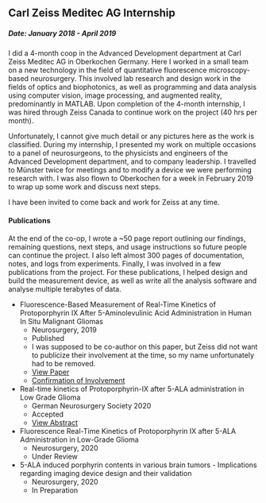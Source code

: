 ## Carl Zeiss Meditec AG Internship
##### Date: January 2018 - April 2019

I did a 4-month coop in the Advanced Development department at Carl Zeiss Meditec AG in Oberkochen Germany. Here I worked in a small team on a new technology in the field of quantitative fluorescence microscopy-based neurosurgery. This involved lab research and design work in the fields of optics and biophotonics, as well as programming and data analysis using computer vision, image processing, and augmented reality, predominantly in MATLAB. Upon completion of the 4-month internship, I was hired through Zeiss Canada to continue work on the project (40 hrs per month).

Unfortunately, I cannot give much detail or any pictures here as the work is classified. During my internship, I presented my work on multiple occasions to a panel of neurosurgeons, to the physicists and engineers of the Advanced Development department, and to company leadership. I travelled to Münster twice for meetings and to modify a device we were performing research with. I was also flown to Oberkochen for a week in February 2019 to wrap up some work and discuss next steps. 

I have been invited to come back and work for Zeiss at any time.

#### Publications
At the end of the co-op, I wrote a ~50 page report outlining our findings, remaining questions, next steps, and usage instructions so future people can continue the project. I also left almost 300 pages of documentation, notes, and logs from experiments. Finally, I was involved in a few publications from the project. For these publications, I helped design and build the measurement device, as well as write all the analysis software and analyse multiple terabytes of data. 

* Fluorescence-Based Measurement of Real-Time Kinetics of Protoporphyrin IX After 5-Aminolevulinic Acid Administration in Human In Situ Malignant Gliomas
  * Neurosurgery, 2019
  * Published
  * I was supposed to be co-author on this paper, but Zeiss did not want to publicize their involvement at the time, so my name unfortunately had to be removed.
  * [View Paper](/files/fluorescenceKineticsPaper.pdf?=raw)
  * [Confirmation of Involvement](/files/AuthorshipConfirmation.pdf)
* Real-time kinetics of Protoporphyrin-IX after 5-ALA administration in Low Grade Glioma
  * German Neurosurgery Society 2020
  * Accepted
  * [View Abstract](/files/Abstract_DGNC_Two_peak.pdf?=raw)
* Fluorescence Real-Time Kinetics of Protoporphyrin IX after 5-ALA Administration in Low-Grade Glioma
  * Neurosurgery, 2020
  * Under Review
* 5-ALA induced porphyrin contents in various brain tumors - Implications regarding imaging device design and their validation
  * Neurosurgery, 2020
  * In Preparation
